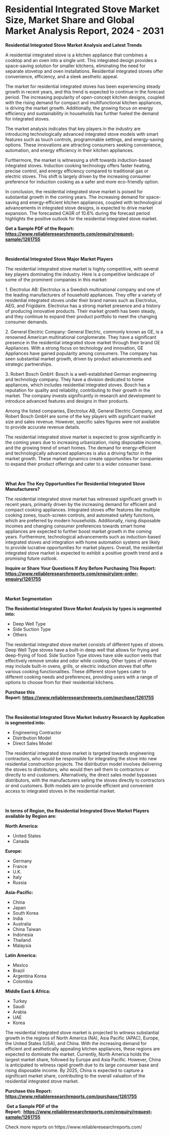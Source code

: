 <p><h1>Residential Integrated Stove Market Size, Market Share and Global Market Analysis Report, 2024 - 2031</h1></p><p><strong>Residential Integrated Stove Market Analysis and Latest Trends</strong></p>
<p><p>A residential integrated stove is a kitchen appliance that combines a cooktop and an oven into a single unit. This integrated design provides a space-saving solution for smaller kitchens, eliminating the need for separate stovetop and oven installations. Residential integrated stoves offer convenience, efficiency, and a sleek aesthetic appeal.</p><p>The market for residential integrated stoves has been experiencing steady growth in recent years, and this trend is expected to continue in the forecast period. The increasing popularity of open-concept kitchen designs, coupled with the rising demand for compact and multifunctional kitchen appliances, is driving the market growth. Additionally, the growing focus on energy efficiency and sustainability in households has further fueled the demand for integrated stoves.</p><p>The market analysis indicates that key players in the industry are introducing technologically advanced integrated stove models with smart features such as touch controls, programmable settings, and energy-saving options. These innovations are attracting consumers seeking convenience, automation, and energy efficiency in their kitchen appliances.</p><p>Furthermore, the market is witnessing a shift towards induction-based integrated stoves. Induction cooking technology offers faster heating, precise control, and energy efficiency compared to traditional gas or electric stoves. This shift is largely driven by the increasing consumer preference for induction cooking as a safer and more eco-friendly option.</p><p>In conclusion, the residential integrated stove market is poised for substantial growth in the coming years. The increasing demand for space-saving and energy-efficient kitchen appliances, coupled with technological advancements in integrated stove designs, is expected to drive market expansion. The forecasted CAGR of 10.6% during the forecast period highlights the positive outlook for the residential integrated stove market.</p></p>
<p><strong>Get a Sample PDF of the Report:&nbsp; <a href="https://www.reliableresearchreports.com/enquiry/request-sample/1261755">https://www.reliableresearchreports.com/enquiry/request-sample/1261755</a></strong></p>
<p>&nbsp;</p>
<p><strong>Residential Integrated Stove Major Market Players</strong></p>
<p><p>The residential integrated stove market is highly competitive, with several key players dominating the industry. Here is a competitive landscape of some of the prominent companies in this market:</p><p>1. Electrolux AB: Electrolux is a Swedish multinational company and one of the leading manufacturers of household appliances. They offer a variety of residential integrated stoves under their brand names such as Electrolux, AEG, and Frigidaire. Electrolux has a strong market presence and a history of producing innovative products. Their market growth has been steady, and they continue to expand their product portfolio to meet the changing consumer demands.</p><p>2. General Electric Company: General Electric, commonly known as GE, is a renowned American multinational conglomerate. They have a significant presence in the residential integrated stove market through their brand GE Appliances. With a strong focus on technology and innovation, GE Appliances have gained popularity among consumers. The company has seen substantial market growth, driven by product advancements and strategic partnerships.</p><p>3. Robert Bosch GmbH: Bosch is a well-established German engineering and technology company. They have a division dedicated to home appliances, which includes residential integrated stoves. Bosch has a reputation for quality and reliability, contributing to their growth in the market. The company invests significantly in research and development to introduce advanced features and designs in their products.</p><p>Among the listed companies, Electrolux AB, General Electric Company, and Robert Bosch GmbH are some of the key players with significant market size and sales revenue. However, specific sales figures were not available to provide accurate revenue details.</p><p>The residential integrated stove market is expected to grow significantly in the coming years due to increasing urbanization, rising disposable income, and the growing trend of smart homes. The demand for energy-efficient and technologically advanced appliances is also a driving factor in the market growth. These market dynamics create opportunities for companies to expand their product offerings and cater to a wider consumer base.</p></p>
<p>&nbsp;</p>
<p><strong>What Are The Key Opportunities For Residential Integrated Stove Manufacturers?</strong></p>
<p><p>The residential integrated stove market has witnessed significant growth in recent years, primarily driven by the increasing demand for efficient and compact cooking appliances. Integrated stoves offer features like multiple cooking zones, touch-screen controls, and automated safety functions, which are preferred by modern households. Additionally, rising disposable incomes and changing consumer preferences towards smart home appliances are expected to further boost market growth in the coming years. Furthermore, technological advancements such as induction-based integrated stoves and integration with home automation systems are likely to provide lucrative opportunities for market players. Overall, the residential integrated stove market is expected to exhibit a positive growth trend and a promising future outlook.</p></p>
<p><strong>Inquire or Share Your Questions If Any Before Purchasing This Report: <a href="https://www.reliableresearchreports.com/enquiry/pre-order-enquiry/1261755">https://www.reliableresearchreports.com/enquiry/pre-order-enquiry/1261755</a></strong></p>
<p>&nbsp;</p>
<p><strong>Market Segmentation</strong></p>
<p><strong>The Residential Integrated Stove Market Analysis by types is segmented into:</strong></p>
<p><ul><li>Deep Well Type</li><li>Side Suction Type</li><li>Others</li></ul></p>
<p><p>The residential integrated stove market consists of different types of stoves. Deep Well Type stoves have a built-in deep well that allows for frying and deep-frying of food. Side Suction Type stoves have side suction vents that effectively remove smoke and odor while cooking. Other types of stoves may include built-in ovens, grills, or electric induction stoves that offer various cooking functionalities. These different stove types cater to different cooking needs and preferences, providing users with a range of options to choose from for their residential kitchens.</p></p>
<p><strong>Purchase this Report:&nbsp;<a href="https://www.reliableresearchreports.com/purchase/1261755">https://www.reliableresearchreports.com/purchase/1261755</a></strong></p>
<p>&nbsp;</p>
<p><strong>The Residential Integrated Stove Market Industry Research by Application is segmented into:</strong></p>
<p><ul><li>Engineering Contractor</li><li>Distribution Model</li><li>Direct Sales Model</li></ul></p>
<p><p>The residential integrated stove market is targeted towards engineering contractors, who would be responsible for integrating the stove into new residential construction projects. The distribution model involves delivering the stoves to distributors, who would then sell them to contractors or directly to end customers. Alternatively, the direct sales model bypasses distributors, with the manufacturers selling the stoves directly to contractors or end customers. Both models aim to provide efficient and convenient access to integrated stoves in the residential market.</p></p>
<p>&nbsp;</p>
<p><strong>In terms of Region, the Residential Integrated Stove Market Players available by Region are:</strong></p>
<p>
    <p> <strong> North America: </strong>
        <ul>
            <li>United States</li>
            <li>Canada</li>
        </ul>
        </p> 
    <p> <strong> Europe: </strong>
        <ul>
            <li>Germany</li>
            <li>France</li>
            <li>U.K.</li>
            <li>Italy</li>
            <li>Russia</li>
        </ul>
        </p> 
    <p> <strong> Asia-Pacific: </strong>
        <ul>
            <li>China</li>
            <li>Japan</li>
            <li>South Korea</li>
            <li>India</li>
            <li>Australia</li>
            <li>China Taiwan</li>
            <li>Indonesia</li>
            <li>Thailand</li>
            <li>Malaysia</li>
        </ul>
        </p> 
    <p> <strong> Latin America: </strong>
        <ul>
            <li>Mexico</li>
            <li>Brazil</li>
            <li>Argentina Korea</li>
            <li>Colombia</li>
        </ul>
        </p> 
    <p> <strong> Middle East & Africa: </strong>
        <ul>
            <li>Turkey</li>
            <li>Saudi</li>
            <li>Arabia</li>
            <li>UAE</li>
            <li>Korea</li>
        </ul>
    </p>
    </p>
<p><p>The residential integrated stove market is projected to witness substantial growth in the regions of North America (NA), Asia Pacific (APAC), Europe, the United States (USA), and China. With the increasing demand for efficient and aesthetically appealing kitchen appliances, these regions are expected to dominate the market. Currently, North America holds the largest market share, followed by Europe and Asia Pacific. However, China is anticipated to witness rapid growth due to its large consumer base and rising disposable income. By 2025, China is expected to capture a significant market share, contributing to the overall valuation of the residential integrated stove market.</p></p>
<p><strong>Purchase this Report: <a href="https://www.reliableresearchreports.com/purchase/1261755">https://www.reliableresearchreports.com/purchase/1261755</a></strong></p>
<p>&nbsp;<strong>Get a Sample PDF of the Report:&nbsp;&nbsp;<a href="https://www.reliableresearchreports.com/enquiry/request-sample/1261755">https://www.reliableresearchreports.com/enquiry/request-sample/1261755</a></strong></p>
<p><strong></strong></p>
<p>Check more reports on https://www.reliableresearchreports.com/</p>